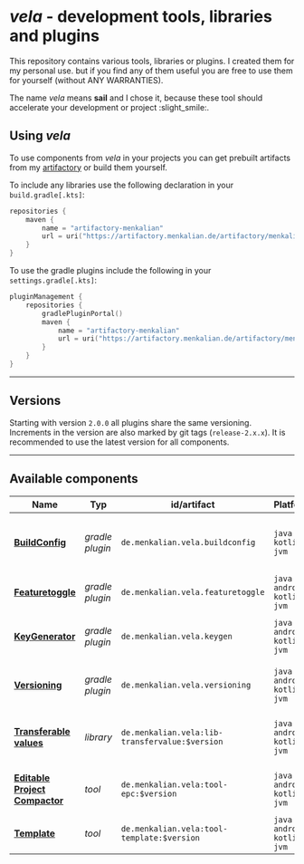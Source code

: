 # *vela* - development tools, libraries and plugins

This repository contains various tools, libraries or plugins. I created them for my personal use. but if you find any of them useful you are free to use them for yourself (without ANY WARRANTIES).

The name *vela* means **sail** and I chose it, because these tool should accelerate your development or project :slight_smile:.

## Using *vela*

To use components from *vela* in your projects you can get prebuilt artifacts from my [artifactory](https://artifactory.menkalian.de) or build them yourself.

To include any libraries use the following declaration in your `build.gradle[.kts]`:

````kotlin
repositories {
    maven {
        name = "artifactory-menkalian"
        url = uri("https://artifactory.menkalian.de/artifactory/menkalian")
    }
}
````

To use the gradle plugins include the following in your `settings.gradle[.kts]`:

```kotlin
pluginManagement {
    repositories {
        gradlePluginPortal()
        maven {
            name = "artifactory-menkalian"
            url = uri("https://artifactory.menkalian.de/artifactory/menkalian")
        }
    }
}
```

---

## Versions

Starting with version `2.0.0` all plugins share the same versioning. Increments in the version are also marked by git tags (`release-2.x.x`). It is recommended to use the latest version for all components.

---

## Available components

| Name                                                   | Typ             | id/artifact                                    | Platform                      | Beschreibung                                                                                                         |
|--------------------------------------------------------|-----------------|------------------------------------------------|-------------------------------|----------------------------------------------------------------------------------------------------------------------|
| [**BuildConfig**](plugin-buildconfig/README.md)        | *gradle plugin* | `de.menkalian.vela.buildconfig`                | `java` `kotlin-jvm`           | Generates a class `BuildConfig` which contains group, name, version and other properties of the project.             |
| [**Featuretoggle**](plugin-featuretoggle/README.md)    | *gradle plugin* | `de.menkalian.vela.featuretoggle`              | `java` `android` `kotlin-jvm` | Generates Config-Klasses based on a xml-document.                                                                    |
| [**KeyGenerator**](plugin-keygen/README.md)            | *gradle plugin* | `de.menkalian.vela.keygen`                     | `java` `android` `kotlin-jvm` | Generates String constants for variables like `Vela.Example.Key` or `Menkalian/Repositories/Vela`.                   |
| [**Versioning**](plugin-versioning/README.md)          | *gradle plugin* | `de.menkalian.vela.versioning`                 | `java` `android` `kotlin-jvm` | Exposes a variable called `versioning.buildNo` which contains the amount of times this project was built.            |
|                                                        |                 |                                                |                               |                                                                                                                      |
| [**Transferable values**](lib-transfervalue/README.md) | *library*       | `de.menkalian.vela:lib-transfervalue:$version` | `java` `android` `kotlin-jvm` | Allows variables of different (basic) types to be transferred as the same datatype.                                  |
|                                                        |                 |                                                |                               |                                                                                                                      |
| [**Editable Project Compactor**](tool-epc/README.md)   | *tool*          | `de.menkalian.vela:tool-epc:$version`          | `java` `android` `kotlin-jvm` | Library/Tool to bundle/extract directories to/from a simple text format (to enable easy editing and creating diffs). |
| [**Template**](tool-template/README.md)                | *tool*          | `de.menkalian.vela:tool-template:$version`     | `java` `android` `kotlin-jvm` | (turing-complete) template engine :slight_smile:                                                                     |
